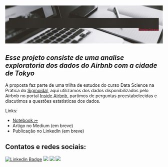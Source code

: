 <p align="center">
  <img src="https://github.com/douglascdsantos/data_science/blob/main/projetos/analisando_os_dados_do_airbnb_(tokyo)/banner_analisando_os_dados_do_airbnb_(tokyo).gif.gif?raw=true" >
</p>


*Esse projeto consiste de uma analise exploratoria dos dados do Airbnb com a cidade de Tokyo*
-
A proposta faz parte de uma trilha de estudos do curso Data Science na Prática do [Sigmoidal](https://www.instagram.com/sigmoidal.ai/), aqui utilizamos dos dados disponibilizados pelo Airbnb no portal [Inside Airbnb](https://insideairbnb.com/), partimos de perguntas preestabelecidas e discutimos a questões estatísticas dos dados.

Links:
- [Notebook ↣](https://colab.research.google.com/github/douglascdsantos/data_science/blob/main/projetos/analisando_os_dados_do_airbnb_(tokyo)/notebook/Analisando_os_Dados_do_Airbnb_(Tokyo).ipynb)
- Artigo no Medium (em breve)
- Publicação no LinkedIn (em breve)


## Contatos e redes sociais: 
[![Linkedin Badge](https://img.shields.io/badge/LinkedIn-0077B5?style=for-the-badge&logo=linkedin&logoColor=white)](https://www.linkedin.com/in/douglascdsantos/)
[![](https://img.shields.io/badge/Medium-F9AB00?style=for-the-badge&logo=medium&color=525252)](https://douglascdsantos.medium.com/)
[![](https://img.shields.io/badge/linktree-39E09B?style=for-the-badge&logo=linktree&logoColor=white)](https://linktr.ee/douglascsantos)
[![](https://img.shields.io/badge/Gmail-D14836?style=for-the-badge&logo=gmail&logoColor=white)](douglas.c.santos@unesp.br)

